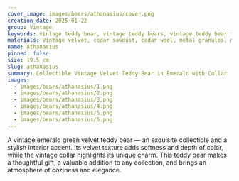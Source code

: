 ```yaml
---
cover_image: images/bears/athanasius/cover.png
creation_date: 2025-01-22
group: Vintage
keywords: vintage teddy bear, vintage teddy bears, vintage teddy bear for sale, antique teddy bear, collectible teddy bears, retro teddy bear, vintage teddy bear shop, old teddy bear, vintage plush bear, handmade vintage teddy bear, collectible plush toys
materials: Vintage velvet, cedar sawdust, cedar wool, metal granules, matte black glass eyes (Germany). Head and all limbs are movable. Joints with pins and discs (on 5 pins)
name: Athanasius
pinned: false
size: 19.5 cm
slug: athanasius
summary: Collectible Vintage Velvet Teddy Bear in Emerald with Collar  19,5 cm
images:
  - images/bears/athanasius/1.png
  - images/bears/athanasius/2.png
  - images/bears/athanasius/3.png
  - images/bears/athanasius/4.png
  - images/bears/athanasius/5.png
  - images/bears/athanasius/6.png
---
```

A vintage emerald green velvet teddy bear — an exquisite collectible and a stylish interior accent. Its velvet texture adds softness and depth of color, while the vintage collar highlights its unique charm. This teddy bear makes a thoughtful gift, a valuable addition to any collection, and brings an atmosphere of coziness and elegance.